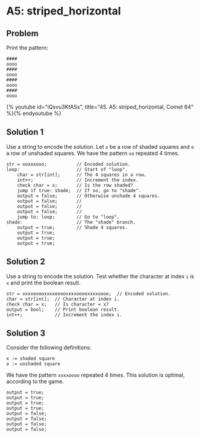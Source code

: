 # A5: striped_horizontal

## Problem

Print the pattern:

```
####
oooo
####
oooo
####
oooo
####
oooo
```

{% youtube id="iQsvu3KtASs", title="45. A5: striped_horizontal, Comet 64" %}{% endyoutube %}

## Solution 1

Use a string to encode the solution. Let `x` be a row of shaded squares and `o`
a row of unshaded squares. We have the pattern `xo` repeated 4 times.

```
str = xoxoxoxo;           // Encoded solution.
loop:                     // Start of "loop".
    char = str[int];      // The 4 squares in a row.
    int++;                // Increment the index.
    check char = x;       // Is the row shaded?
    jump if true: shade;  // If so, go to "shade".
    output = false;       // Otherwise unshade 4 squares.
    output = false;       //
    output = false;       //
    output = false;       //
    jump to: loop;        // Go to "loop".
shade:                    // The "shade" branch.
    output = true;        // Shade 4 squares.
    output = true;
    output = true;
    output = true;
```

## Solution 2

Use a string to encode the solution. Test whether the character at index `i` is
`x` and print the boolean result.

```
str = xxxxooooxxxxooooxxxxooooxxxxoooo;  // Encoded solution.
char = str[int];  // Character at index i.
check char = x;   // Is character = x?
output = bool;    // Print boolean result.
int++;            // Increment the index i.
```

## Solution 3

Consider the following definitions:

```
x := shaded square
o := unshaded square
```

We have the pattern `xxxxoooo` repeated 4 times. This solution is optimal,
according to the game.

```
output = true;
output = true;
output = true;
output = true;
output = false;
output = false;
output = false;
output = false;
```
